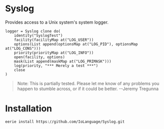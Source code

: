 # Syslog 
Provides access to a Unix system's system logger.

```Io
logger = Syslog clone do(
	identity("SyslogTest")
	facility(facilityMap at("LOG_USER"))
	options(List append(optionsMap at("LOG_PID"), optionsMap at("LOG_CONS")))
	priority(priorityMap at("LOG_INFO"))
	open(facility, options)
	mask(List append(maskMap at("LOG_PRIMASK")))
	log(priority, "*** Merely a test ***")
	close
)
```

> Note: This is partially tested. Please let me know of any problems you happen to stumble across, or if it could be better. --Jeremy Tregunna

# Installation
```
eerie install https://github.com/IoLanguage/Syslog.git
```
